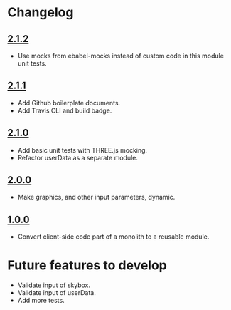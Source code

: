 # Changelog

## [2.1.2](https://github.com/ebabel-games/ebabel-skybox/releases/tag/v2.1.2)
- Use mocks from ebabel-mocks instead of custom code in this module unit tests.

## [2.1.1](https://github.com/ebabel-games/ebabel-skybox/releases/tag/v2.1.1)
- Add Github boilerplate documents.
- Add Travis CLI and build badge.

## [2.1.0](https://github.com/ebabel-games/ebabel-skybox/releases/tag/v2.1.0)
- Add basic unit tests with THREE.js mocking.
- Refactor userData as a separate module.

## [2.0.0](https://github.com/ebabel-games/ebabel-skybox/releases/tag/v2.0.0)
- Make graphics, and other input parameters, dynamic.

## [1.0.0](https://github.com/ebabel-games/ebabel-skybox/releases/tag/v1.0.0)
- Convert client-side code part of a monolith to a reusable module.

# Future features to develop
- Validate input of skybox.
- Validate input of userData.
- Add more tests.
